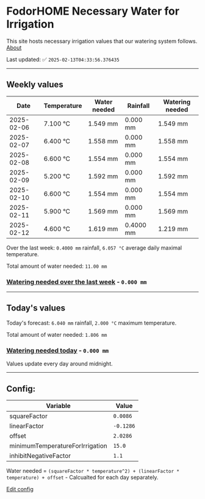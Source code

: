 # FodorHOME Necessary Water for Irrigation

This site hosts necessary irrigation values that our watering system follows. [About](https://github.com/redyau/irrigation)

Last updated: ✅ `2025-02-13T04:33:56.376435`

---

## Weekly values

| Date | Temperature | Water needed | Rainfall | Watering needed |
|-----|-----|-----|-----|-----|
| 2025-02-06 | 7.100 °C | 1.549 mm | 0.000 mm | 1.549 mm |
| 2025-02-07 | 6.400 °C | 1.558 mm | 0.000 mm | 1.558 mm |
| 2025-02-08 | 6.600 °C | 1.554 mm | 0.000 mm | 1.554 mm |
| 2025-02-09 | 5.200 °C | 1.592 mm | 0.000 mm | 1.592 mm |
| 2025-02-10 | 6.600 °C | 1.554 mm | 0.000 mm | 1.554 mm |
| 2025-02-11 | 5.900 °C | 1.569 mm | 0.000 mm | 1.569 mm |
| 2025-02-12 | 4.600 °C | 1.619 mm | 0.4000 mm | 1.219 mm |


Over the last week: `0.4000 mm` rainfall, `6.057 °C` average daily maximal temperature.

Total amount of water needed: `11.00 mm`

### [Watering needed over the last week](lastweek.txt) - `0.000 mm`

---

## Today's values

Today's forecast: `6.040 mm` rainfall, `2.000 °C` maximum temperature.

Total amount of water needed: `1.806 mm`

### [Watering needed today](today.txt) - `0.000 mm`

Values update every day around midnight.

---

## Config:

| Variable | Value |
|-----|-----|
| squareFactor | `0.0086` |
| linearFactor | `-0.1286` |
| offset | `2.0286` |
| minimumTemperatureForIrrigation | `15.0` |
| inhibitNegativeFactor | `1.1` |

Water needed = `(squareFactor * temperature^2) + (linearFactor * temperature) + offset` - Calcualted for each day separately.

[Edit config](https://github.com/RedyAu/irrigation/edit/main/config.json)
